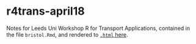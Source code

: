 # r4trans-april18

Notes for Leeds Uni Workshop R for Transport Applications, contained in the file
`bristol.Rmd`, and rendered to [`.html`
here](https://mpadge.github.io/r4trans-april18/).

